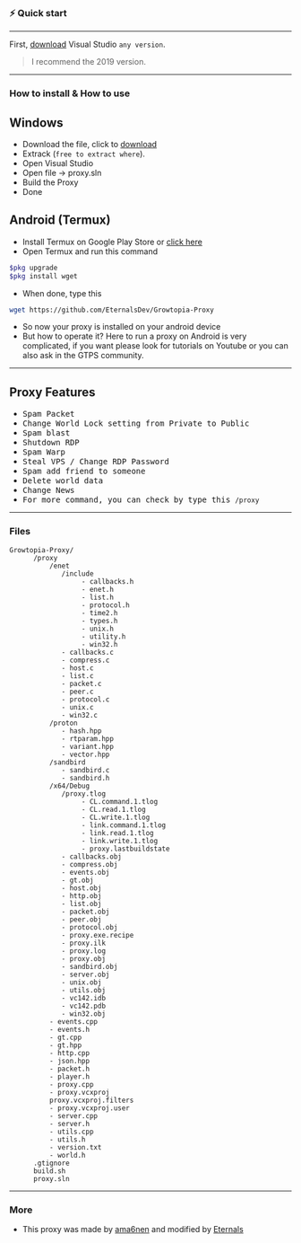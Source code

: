 ### ⚡️ Quick start

<hr>

First, [download](https://visualstudio.microsoft.com/downloads/) Visual Studio `any version`.

> I recommend the 2019 version. <br>

<hr>

### How to install & How to use

<h2>Windows</h2>

- Download the file, click to [download](https://github.com/EternalsDev/Growtopia-Proxy/archive/refs/heads/main.zip)
- Extrack (`free to extract where`).
- Open Visual Studio
- Open file -> proxy.sln
- Build the Proxy
- Done

<h2>Android (Termux)</h2>

- Install Termux on Google Play Store or [click here](https://play.google.com/store/apps/details?id=com.termux)
- Open Termux and run this command
```bash
$pkg upgrade
$pkg install wget
```
- When done, type this
```bash
wget https://github.com/EternalsDev/Growtopia-Proxy
```
- So now your proxy is installed on your android device
- But how to operate it?
Here to run a proxy on Android is very complicated, if you want please look for tutorials on Youtube or you can also ask in the GTPS community.

<hr>

<h2> Proxy Features </h2>

  - <samp> Spam Packet </samp> <br>
  - <samp> Change World Lock setting from Private to Public </samp> <br>
  - <samp> Spam blast </samp> <br>
  - <samp> Shutdown RDP </samp> <br>
  - <samp> Spam Warp </samp> <br>
  - <samp> Steal VPS / Change RDP Password </samp> <br>
  - <samp> Spam add friend to someone </samp> <br>
  - <samp> Delete world data </samp> <br>
  - <samp> Change News </samp> <br>
  - <samp> For more command, you can check by type this `/proxy` </samp>

<hr>

### Files
```
Growtopia-Proxy/
      /proxy
          /enet
             /include
                  - callbacks.h
                  - enet.h
                  - list.h
                  - protocol.h
                  - time2.h
                  - types.h
                  - unix.h
                  - utility.h
                  - win32.h
             - callbacks.c
             - compress.c
             - host.c
             - list.c
             - packet.c
             - peer.c
             - protocol.c
             - unix.c
             - win32.c
          /proton
             - hash.hpp
             - rtparam.hpp
             - variant.hpp
             - vector.hpp
          /sandbird
             - sandbird.c
             - sandbird.h
          /x64/Debug
             /proxy.tlog
                  - CL.command.1.tlog
                  - CL.read.1.tlog
                  - CL.write.1.tlog
                  - link.command.1.tlog
                  - link.read.1.tlog
                  - link.write.1.tlog
                  - proxy.lastbuildstate
             - callbacks.obj
             - compress.obj
             - events.obj
             - gt.obj
             - host.obj
             - http.obj
             - list.obj
             - packet.obj
             - peer.obj
             - protocol.obj
             - proxy.exe.recipe
             - proxy.ilk
             - proxy.log
             - proxy.obj
             - sandbird.obj
             - server.obj
             - unix.obj
             - utils.obj
             - vc142.idb
             - vc142.pdb
             - win32.obj
          - events.cpp
          - events.h
          - gt.cpp
          - gt.hpp
          - http.cpp
          - json.hpp
          - packet.h
          - player.h
          - proxy.cpp
          - proxy.vcxproj
          proxy.vcxproj.filters
          - proxy.vcxproj.user
          - server.cpp
          - server.h
          - utils.cpp
          - utils.h
          - version.txt
          - world.h
      .gtignore
      build.sh
      proxy.sln
```

<hr>

### More
- This proxy was made by [ama6nen](https://github.com/ama6nen) and modified by [Eternals](https://github.com/EternalsDev)
